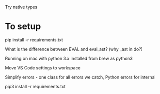 

Try native types

# To setup

pip install -r requirements.txt


What is the difference between EVAL and eval_ast? (why _ast in do?)

Running on mac with python 3.x installed from brew as python3


Move VS Code settings to workspace

Simplify errors - one class for all errors we catch, Python errors for internal

pip3 install -r requirements.txt

